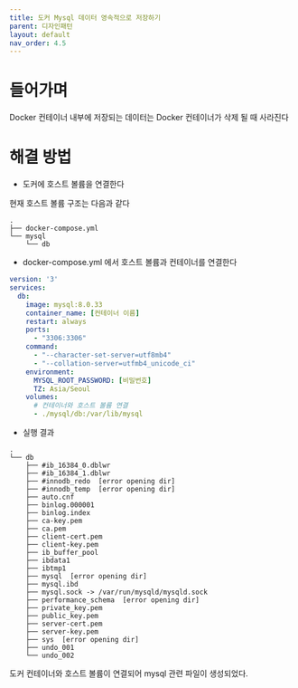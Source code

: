 ```yaml
---
title: 도커 Mysql 데이터 영속적으로 저장하기
parent: 디자인패턴
layout: default
nav_order: 4.5
---
```

# 들어가며

Docker 컨테이너 내부에 저장되는 데이터는 Docker 컨테이너가 삭제 될 때 사라진다


# 해결 방법

- 도커에 호스트 볼륨을 연결한다

현재 호스트 볼륨 구조는 다음과 같다

```
.
├── docker-compose.yml
└── mysql
    └── db
```

- docker-compose.yml 에서 호스트 볼륨과 컨테이너를 연결한다

```yaml
version: '3'
services:
  db:
    image: mysql:8.0.33
    container_name: [컨테이너 이름]
    restart: always
    ports:
      - "3306:3306"
    command:
      - "--character-set-server=utf8mb4"
      - "--collation-server=utfmb4_unicode_ci"
    environment:
      MYSQL_ROOT_PASSWORD: [비밀번호]
      TZ: Asia/Seoul
    volumes:
      # 컨테이너와 호스트 볼륨 연결
      - ./mysql/db:/var/lib/mysql
```

- 실행 결과

```
.
└── db
    ├── #ib_16384_0.dblwr
    ├── #ib_16384_1.dblwr
    ├── #innodb_redo  [error opening dir]
    ├── #innodb_temp  [error opening dir]
    ├── auto.cnf
    ├── binlog.000001
    ├── binlog.index
    ├── ca-key.pem
    ├── ca.pem
    ├── client-cert.pem
    ├── client-key.pem
    ├── ib_buffer_pool
    ├── ibdata1
    ├── ibtmp1
    ├── mysql  [error opening dir]
    ├── mysql.ibd
    ├── mysql.sock -> /var/run/mysqld/mysqld.sock
    ├── performance_schema  [error opening dir]
    ├── private_key.pem
    ├── public_key.pem
    ├── server-cert.pem
    ├── server-key.pem
    ├── sys  [error opening dir]
    ├── undo_001
    └── undo_002
```

도커 컨테이너와 호스트 볼륨이 연결되어 mysql 관련 파일이 생성되었다.

